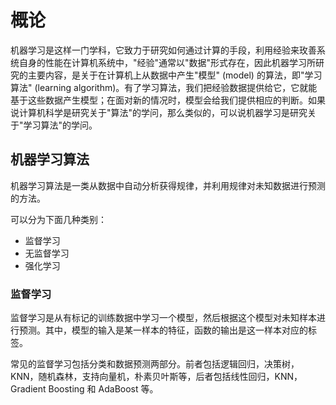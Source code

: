 # 概论

机器学习是这样一门学科，它致力于研究如何通过计算的手段，利用经验来玫善系统自身的性能在计算机系统中，"经验"通常以"数据"形式存在，因此机器学习所研究的主要内容，是关于在计算机上从数据中产生"模型" (model) 的算法，即"学习算法" (learning algorithm)。有了学习算法，我们把经验数据提供给它，它就能基于这些数据产生模型；在面对新的情况时，模型会给我们提供相应的判断。如果说计算机科学是研究关于"算法"的学问，那么类似的，可以说机器学习是研究关于"学习算法"的学问。

## 机器学习算法

机器学习算法是一类从数据中自动分析获得规律，并利用规律对未知数据进行预测的方法。

可以分为下面几种类别：

- 监督学习
- 无监督学习
- 强化学习

### 监督学习

监督学习是从有标记的训练数据中学习一个模型，然后根据这个模型对未知样本进行预测。其中，模型的输入是某一样本的特征，函数的输出是这一样本对应的标签。

常见的监督学习包括分类和数据预测两部分。前者包括逻辑回归，决策树，KNN，随机森林，支持向量机，朴素贝叶斯等，后者包括线性回归，KNN，Gradient Boosting 和 AdaBoost 等。

